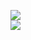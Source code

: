 [![](https://img.shields.io/badge/Made%20With-Github%20Spray-lightgrey.svg?style=for-the-badge&logo=github)](https://github.com/Annihil/github-spray#5933)  
[![](https://i.imgur.com/2DrTn0Z.gif)](https://github.com/Annihil/github-spray)